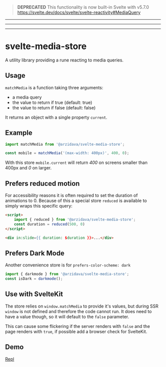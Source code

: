 > **DEPRECATED**
> This functionality is now built-in Svelte with v5.7.0
> https://svelte.dev/docs/svelte/svelte-reactivity#MediaQuery

---
---
---


# svelte-media-store

A utility library providing a rune reacting to media queries.

## Usage

`matchMedia` is a function taking three arguments:

- a media query
- the value to return if true (default: true)
- the value to return if false (default: false)

It returns an object with a single property `current`.

## Example

```js
import matchMedia from '@arzidava/svelte-media-store';

const mobile = matchMedia('(max-width: 400px)', 400, 0);
```

With this store `mobile.current` will return _400_ on screens smaller than 400px and _0_ on larger.

## Prefers reduced motion

For accessibility reasons it is often required to set the duration of animations to 0. Because of this a special store `reduced` is available to simply wraps this specific query:

```html
<script>
    import { reduced } from '@arzidava/svelte-media-store';
    const duration = reduced(500, 0)
</script>

<div in:slide={{ duration: $duration }}>...</div>
```

## Prefers Dark Mode

Another convenience store is for `prefers-color-scheme: dark`

```js
import { darkmode } from '@arzidava/svelte-media-store';
const isDark = darkmode();
```

## Use with SvelteKit

The store relies on `window.matchMedia` to provide it's values, but during SSR `window` is not defined and therefore the code cannot run. It does need to have a value though, so it will default to the `false` parameter.

This can cause some flickering if the server renders with `false` and the page renders with `true`, if possible add a browser check for SvelteKit.

## Demo

[Repl](https://svelte.dev/repl/a3a327edf4854e9fbd27e475eea2907e?version=3.44.2)
